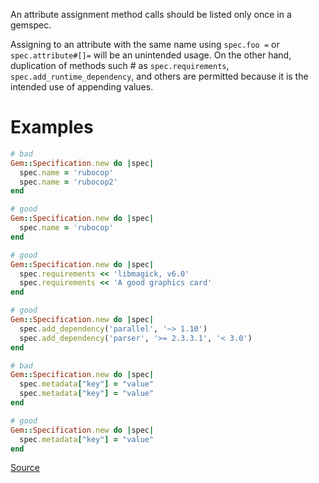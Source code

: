 
An attribute assignment method calls should be listed only once
in a gemspec.

Assigning to an attribute with the same name using `spec.foo =` or
`spec.attribute#[]=` will be an unintended usage. On the other hand,
duplication of methods such # as `spec.requirements`,
`spec.add_runtime_dependency`, and others are permitted because it is
the intended use of appending values.

# Examples

```ruby
# bad
Gem::Specification.new do |spec|
  spec.name = 'rubocop'
  spec.name = 'rubocop2'
end

# good
Gem::Specification.new do |spec|
  spec.name = 'rubocop'
end

# good
Gem::Specification.new do |spec|
  spec.requirements << 'libmagick, v6.0'
  spec.requirements << 'A good graphics card'
end

# good
Gem::Specification.new do |spec|
  spec.add_dependency('parallel', '~> 1.10')
  spec.add_dependency('parser', '>= 2.3.3.1', '< 3.0')
end

# bad
Gem::Specification.new do |spec|
  spec.metadata["key"] = "value"
  spec.metadata["key"] = "value"
end

# good
Gem::Specification.new do |spec|
  spec.metadata["key"] = "value"
end
```

[Source](http://www.rubydoc.info/gems/rubocop/RuboCop/Cop/Gemspec/DuplicatedAssignment)